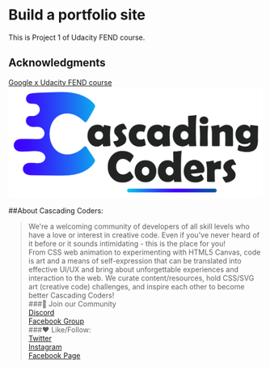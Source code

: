 # Build a portfolio site  
This is Project 1 of Udacity FEND course.

## Acknowledgments  
[Google x Udacity FEND course](https://www.udacity.com/course/front-end-web-developer-nanodegree--nd001)  
![Cascading Coders](https://github.com/Quiwah/build-a-portfolio-site/blob/master/images/2018Logo.png "logo")

##About Cascading Coders:  
>We're a welcoming community of developers of all skill levels who have a love or interest in creative code. Even if you've never heard of it before or it sounds intimidating - this is the place for you!  
>From CSS web animation to experimenting with HTML5 Canvas, code is art and a means of self-expression that can be translated into effective UI/UX and bring about unforgettable experiences and interaction to the web. We curate content/resources, hold CSS/SVG art (creative code) challenges, and inspire each other to become better Cascading Coders!  
>###👥 Join our Community  
>[Discord](https://discord.gg/5P3kYbP)  
>[Facebook Group](https://www.facebook.com/groups/1752972351391061/)  
>###❤️ Like/Follow:  
>[Twitter](https://twitter.com/cascadingcoders)  
>[Instagram](https://www.instagram.com/cascadingcoders/)  
>[Facebook Page](https://www.facebook.com/CascadingCoders/)